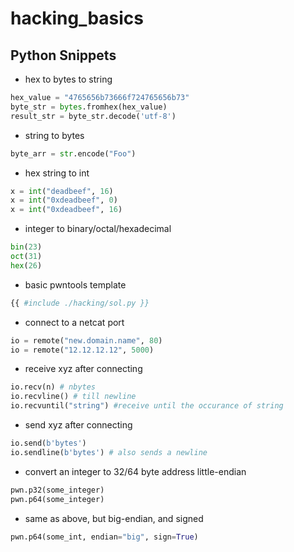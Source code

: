 # hacking_basics

## Python Snippets

- hex to bytes to string

```python
hex_value = "4765656b73666f724765656b73"
byte_str = bytes.fromhex(hex_value)
result_str = byte_str.decode('utf-8')
```

- string to bytes

```python
byte_arr = str.encode("Foo")
```

- hex string to int

```python
x = int("deadbeef", 16)
x = int("0xdeadbeef", 0)
x = int("0xdeadbeef", 16)
```

- integer to binary/octal/hexadecimal

```python
bin(23)  
oct(31)
hex(26)
```

- basic pwntools template

```py
{{ #include ./hacking/sol.py }}
```

- connect to a netcat port

```python
io = remote("new.domain.name", 80)
io = remote("12.12.12.12", 5000)
```

- receive xyz after connecting

```python
io.recv(n) # nbytes
io.recvline() # till newline
io.recvuntil("string") #receive until the occurance of string
```

- send xyz after connecting

```python
io.send(b'bytes')
io.sendline(b'bytes') # also sends a newline
```

- convert an integer to 32/64 byte address little-endian

```python
pwn.p32(some_integer)
pwn.p64(some_integer)
```

- same as above, but big-endian, and signed

```python
pwn.p64(some_int, endian="big", sign=True)
```
